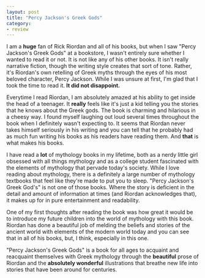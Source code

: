 ```yaml
---
layout: post
title: "Percy Jackson's Greek Gods"
category:
- review
---
```


I am a **huge** fan of Rick Riordan and all of his books, but when I saw "Percy Jackson's Greek Gods" at a bookstore, I wasn't entirely sure whether I wanted to read it or not. It is not like any of his other books. It isn't really narrative fiction, though the writing style creates that sort of tone. Rather, it's Riordan's own retelling of Greek myths through the eyes of his most beloved character, Percy Jackson. While I was unsure at first, I'm glad that I took the time to read it. **It did not disappoint.** 

Everytime I read Riordan, I am absolutely amazed at his ability to get inside the head of a teenager. It **really** feels like it's just a kid telling you the stories that he knows about the Greek gods. The book is charming and hilarious in a cheesy way. I found myself laughing out loud several times throughout the book when I definitely wasn't expecting to. It seems that Riordan never takes himself seriously in his writing and you can tell that he probably had as much fun writing his books as his readers have reading them. And **that** is what makes his books. 

I have read a **lot** of mythology books in my lifetime, both as a nerdy little girl obsessed with all things mythology and as a college student fascinated with the elements of mythology that pervade today's society. While I love reading about mythology, there is a definitely a large number of mythology textbooks that feel like they're made to put you to sleep. "Percy Jackson's Greek God's" is not one of those books. Where the story is deficient in the detail and amount of information at times (and Riordan acknowledges that), it makes up for in pure entertainment and readability. 

One of my first thoughts after reading the book was how great it would be to introduce my future children into the world of mythology with this book. Riordan has done a beautiful job of melding the beliefs and stories of the ancient world with elements of the modern world today and you can see that in all of his books, but, I think, especially in this one. 

"Percy Jackson's Greek Gods" is a book for all ages to acquaint and reacquaint themselves with Greek mythology through the **beautiful** prose of Riordan and the **absolutely wonderful** illustrations that breathe new life into stories that have been around for centuries.    








